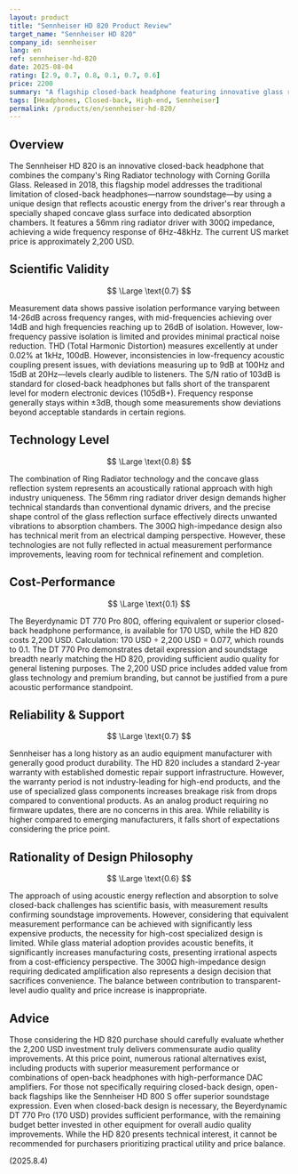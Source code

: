 ```yaml
---
layout: product
title: "Sennheiser HD 820 Product Review"
target_name: "Sennheiser HD 820"
company_id: sennheiser
lang: en
ref: sennheiser-hd-820
date: 2025-08-04
rating: [2.9, 0.7, 0.8, 0.1, 0.7, 0.6]
price: 2200
summary: "A flagship closed-back headphone featuring innovative glass reflection technology, but with significant cost-performance issues relative to its 2,200 USD price point"
tags: [Headphones, Closed-back, High-end, Sennheiser]
permalink: /products/en/sennheiser-hd-820/
---
```


## Overview

The Sennheiser HD 820 is an innovative closed-back headphone that combines the company's Ring Radiator technology with Corning Gorilla Glass. Released in 2018, this flagship model addresses the traditional limitation of closed-back headphones—narrow soundstage—by using a unique design that reflects acoustic energy from the driver's rear through a specially shaped concave glass surface into dedicated absorption chambers. It features a 56mm ring radiator driver with 300Ω impedance, achieving a wide frequency response of 6Hz-48kHz. The current US market price is approximately 2,200 USD.

## Scientific Validity

$$ \Large \text{0.7} $$

Measurement data shows passive isolation performance varying between 14-26dB across frequency ranges, with mid-frequencies achieving over 14dB and high frequencies reaching up to 26dB of isolation. However, low-frequency passive isolation is limited and provides minimal practical noise reduction. THD (Total Harmonic Distortion) measures excellently at under 0.02% at 1kHz, 100dB. However, inconsistencies in low-frequency acoustic coupling present issues, with deviations measuring up to 9dB at 100Hz and 15dB at 20Hz—levels clearly audible to listeners. The S/N ratio of 103dB is standard for closed-back headphones but falls short of the transparent level for modern electronic devices (105dB+). Frequency response generally stays within ±3dB, though some measurements show deviations beyond acceptable standards in certain regions.

## Technology Level

$$ \Large \text{0.8} $$

The combination of Ring Radiator technology and the concave glass reflection system represents an acoustically rational approach with high industry uniqueness. The 56mm ring radiator driver design demands higher technical standards than conventional dynamic drivers, and the precise shape control of the glass reflection surface effectively directs unwanted vibrations to absorption chambers. The 300Ω high-impedance design also has technical merit from an electrical damping perspective. However, these technologies are not fully reflected in actual measurement performance improvements, leaving room for technical refinement and completion.

## Cost-Performance

$$ \Large \text{0.1} $$

The Beyerdynamic DT 770 Pro 80Ω, offering equivalent or superior closed-back headphone performance, is available for 170 USD, while the HD 820 costs 2,200 USD. Calculation: 170 USD ÷ 2,200 USD = 0.077, which rounds to 0.1. The DT 770 Pro demonstrates detail expression and soundstage breadth nearly matching the HD 820, providing sufficient audio quality for general listening purposes. The 2,200 USD price includes added value from glass technology and premium branding, but cannot be justified from a pure acoustic performance standpoint.

## Reliability & Support

$$ \Large \text{0.7} $$

Sennheiser has a long history as an audio equipment manufacturer with generally good product durability. The HD 820 includes a standard 2-year warranty with established domestic repair support infrastructure. However, the warranty period is not industry-leading for high-end products, and the use of specialized glass components increases breakage risk from drops compared to conventional products. As an analog product requiring no firmware updates, there are no concerns in this area. While reliability is higher compared to emerging manufacturers, it falls short of expectations considering the price point.

## Rationality of Design Philosophy

$$ \Large \text{0.6} $$

The approach of using acoustic energy reflection and absorption to solve closed-back challenges has scientific basis, with measurement results confirming soundstage improvements. However, considering that equivalent measurement performance can be achieved with significantly less expensive products, the necessity for high-cost specialized design is limited. While glass material adoption provides acoustic benefits, it significantly increases manufacturing costs, presenting irrational aspects from a cost-efficiency perspective. The 300Ω high-impedance design requiring dedicated amplification also represents a design decision that sacrifices convenience. The balance between contribution to transparent-level audio quality and price increase is inappropriate.

## Advice

Those considering the HD 820 purchase should carefully evaluate whether the 2,200 USD investment truly delivers commensurate audio quality improvements. At this price point, numerous rational alternatives exist, including products with superior measurement performance or combinations of open-back headphones with high-performance DAC amplifiers. For those not specifically requiring closed-back design, open-back flagships like the Sennheiser HD 800 S offer superior soundstage expression. Even when closed-back design is necessary, the Beyerdynamic DT 770 Pro (170 USD) provides sufficient performance, with the remaining budget better invested in other equipment for overall audio quality improvements. While the HD 820 presents technical interest, it cannot be recommended for purchasers prioritizing practical utility and price balance.

(2025.8.4)

